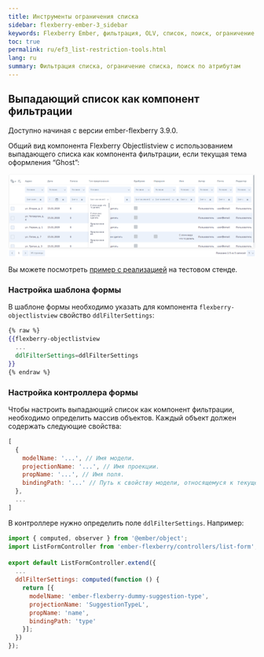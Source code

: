 ```yaml
---
title: Инструменты ограничения списка
sidebar: flexberry-ember-3_sidebar
keywords: Flexberry Ember, фильтрация, OLV, список, поиск, ограничение
toc: true
permalink: ru/ef3_list-restriction-tools.html
lang: ru
summary: Фильтрация списка, ограничение списка, поиск по атрибутам
---
```


## Выпадающий список как компонент фильтрации

Доступно начиная с версии ember-flexberry 3.9.0.

Общий вид компонента Flexberry Objectlistview с использованием выпадающего списка как компонента фильтрации, если текущая тема оформления “Ghost”:

![](/images/pages/products/flexberry-ember/3.x/components/dropdown-filter-for-directories.png)

Вы можете посмотреть [пример с реализацией](http://flexberry.github.io/ember-flexberry/dummy/dummy-test-2/?#/components-examples/flexberry-objectlistview/custom-filter) на тестовом стенде.

### Настройка шаблона формы

В шаблоне формы необходимо указать для компонента `flexberry-objectlistview` свойство `ddlFilterSettings`:

```hbs
{% raw %}
{{flexberry-objectlistview
  ...
  ddlFilterSettings=ddlFilterSettings
}}
{% endraw %}
```

### Настройка контроллера формы

Чтобы настроить выпадающий список как компонент фильтрации, необходимо определить массив объектов. Каждый объект должен содержать следующие свойства:

```javascript
[
  {
    modelName: '...', // Имя модели.
    projectionName: '...', // Имя проекции.
    propName: '...', // Имя поля.
    bindingPath: '...' // Путь к свойству модели, относящемуся к текущей ячейке таблицы.
  },
  ...
]
```

В контроллере нужно определить поле `ddlFilterSettings`. Например:

```javascript
import { computed, observer } from '@ember/object';
import ListFormController from 'ember-flexberry/controllers/list-form';

export default ListFormController.extend({
  ...
  ddlFilterSettings: computed(function () {
    return [{
      modelName: 'ember-flexberry-dummy-suggestion-type',
      projectionName: 'SuggestionTypeL',
      propName: 'name',
      bindingPath: 'type'
    }];
  })
});
```

